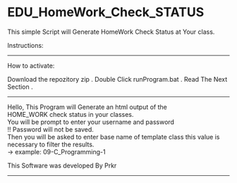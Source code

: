# EDU_HomeWork_Check_STATUS
This simple Script will Generate HomeWork Check Status at Your class. 


Instructions:

**************************************************************

How to activate:

Download the repozitory zip .
Double Click runProgram.bat .
Read The Next Section .

***************************************************************
 Hello, This Program will Generate an html output of the     
 HOME_WORK check status in your classes.                     
 You will be prompt to enter your username and password      
 !! Password will not be saved.                              
 Then you will be asked to enter base name of template class 
 this value is necessary to filter the results.              
 -> example: 09-C_Programming-1                              
                                                             
                                                             
 This Software was developed By Prkr                         
                                                             
***************************************************************
